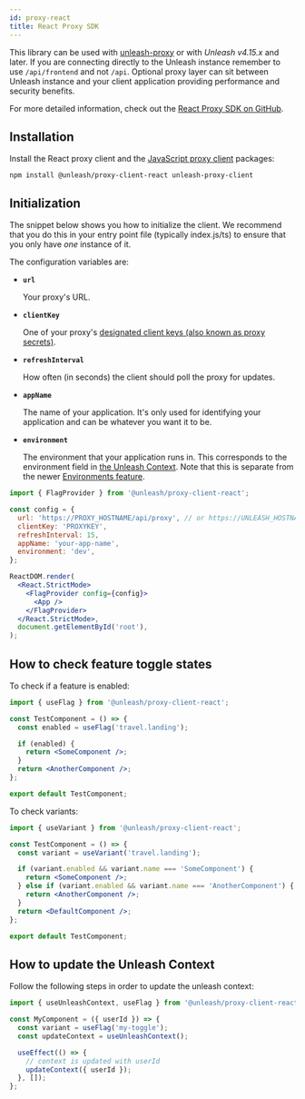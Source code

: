 ```yaml
---
id: proxy-react
title: React Proxy SDK
---
```


<!-- FIXME: Update Unleash version in the line below -->

This library can be used with [unleash-proxy](https://github.com/Unleash/unleash-proxy) or with _Unleash v4.15.x_ and later. If you are connecting directly to the Unleash instance remember to use `/api/frontend` and not `/api`. Optional proxy layer can sit between Unleash instance and your client application providing performance and security benefits.

For more detailed information, check out the [React Proxy SDK on GitHub](https://github.com/Unleash/proxy-client-react).

## Installation

Install the React proxy client and the [JavaScript proxy client](proxy-javascript.md) packages:

```shell npm2yarn
npm install @unleash/proxy-client-react unleash-proxy-client
```

## Initialization

The snippet below shows you how to initialize the client. We recommend that you do this in your entry point file (typically index.js/ts) to ensure that you only have _one_ instance of it.

The configuration variables are:

- **`url`**

  Your proxy's URL.

- **`clientKey`**

  One of your proxy's [designated client keys (also known as proxy secrets)](unleash-proxy#configuration-variables).

- **`refreshInterval`**

  How often (in seconds) the client should poll the proxy for updates.

- **`appName`**

  The name of your application. It's only used for identifying your application and can be whatever you want it to be.

- **`environment`**

  The environment that your application runs in. This corresponds to the environment field in [the Unleash Context](../user_guide/unleash-context.md). Note that this is separate from the newer [Environments feature](../user_guide/environments.md).

```jsx
import { FlagProvider } from '@unleash/proxy-client-react';

const config = {
  url: 'https://PROXY_HOSTNAME/api/proxy', // or https://UNLEASH_HOSTNAME/api/frontend
  clientKey: 'PROXYKEY',
  refreshInterval: 15,
  appName: 'your-app-name',
  environment: 'dev',
};

ReactDOM.render(
  <React.StrictMode>
    <FlagProvider config={config}>
      <App />
    </FlagProvider>
  </React.StrictMode>,
  document.getElementById('root'),
);
```

## How to check feature toggle states

To check if a feature is enabled:

```jsx
import { useFlag } from '@unleash/proxy-client-react';

const TestComponent = () => {
  const enabled = useFlag('travel.landing');

  if (enabled) {
    return <SomeComponent />;
  }
  return <AnotherComponent />;
};

export default TestComponent;
```

To check variants:

```jsx
import { useVariant } from '@unleash/proxy-client-react';

const TestComponent = () => {
  const variant = useVariant('travel.landing');

  if (variant.enabled && variant.name === 'SomeComponent') {
    return <SomeComponent />;
  } else if (variant.enabled && variant.name === 'AnotherComponent') {
    return <AnotherComponent />;
  }
  return <DefaultComponent />;
};

export default TestComponent;
```

## How to update the Unleash Context

Follow the following steps in order to update the unleash context:

```jsx
import { useUnleashContext, useFlag } from '@unleash/proxy-client-react';

const MyComponent = ({ userId }) => {
  const variant = useFlag('my-toggle');
  const updateContext = useUnleashContext();

  useEffect(() => {
    // context is updated with userId
    updateContext({ userId });
  }, []);
};
```
